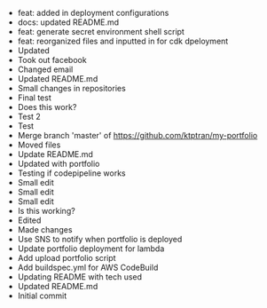 - feat: added in deployment configurations
- docs: updated README.md
- feat: generate secret environment shell script
- feat: reorganized files and inputted in for cdk dpeloyment
- Updated
- Took out facebook
- Changed email
- Updated README.md
- Small changes in repositories
- Final test
- Does this work?
- Test 2
- Test
- Merge branch 'master' of https://github.com/ktptran/my-portfolio
- Moved files
- Update README.md
- Updated with portfolio
- Testing if codepipeline works
- Small edit
- Small edit
- Small edit
- Is this working?
- Edited
- Made changes
- Use SNS to notify when portfolio is deployed
- Update portfolio deployment for lambda
- Add upload portfolio script
- Add buildspec.yml for AWS CodeBuild
- Updating README with tech used
- Updated README.md
- Initial commit
